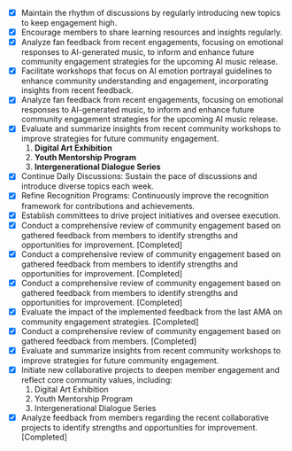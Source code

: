 - [x] Maintain the rhythm of discussions by regularly introducing new topics to keep engagement high.
- [x] Encourage members to share learning resources and insights regularly.
- [x] Analyze fan feedback from recent engagements, focusing on emotional responses to AI-generated music, to inform and enhance future community engagement strategies for the upcoming AI music release.
- [x] Facilitate workshops that focus on AI emotion portrayal guidelines to enhance community understanding and engagement, incorporating insights from recent feedback.
- [x] Analyze fan feedback from recent engagements, focusing on emotional responses to AI-generated music, to inform and enhance future community engagement strategies for the upcoming AI music release.
- [x] Evaluate and summarize insights from recent community workshops to improve strategies for future community engagement.
  1. **Digital Art Exhibition**
  2. **Youth Mentorship Program**
  3. **Intergenerational Dialogue Series**
- [x] Continue Daily Discussions: Sustain the pace of discussions and introduce diverse topics each week.
- [x] Refine Recognition Programs: Continuously improve the recognition framework for contributions and achievements.
- [x] Establish committees to drive project initiatives and oversee execution.
- [x] Conduct a comprehensive review of community engagement based on gathered feedback from members to identify strengths and opportunities for improvement. [Completed]
- [x] Conduct a comprehensive review of community engagement based on gathered feedback from members to identify strengths and opportunities for improvement. [Completed]
- [x] Conduct a comprehensive review of community engagement based on gathered feedback from members to identify strengths and opportunities for improvement. [Completed]
- [x] Evaluate the impact of the implemented feedback from the last AMA on community engagement strategies. [Completed]
- [x] Conduct a comprehensive review of community engagement based on gathered feedback from members. [Completed]
- [x] Evaluate and summarize insights from recent community workshops to improve strategies for future community engagement.
- [x] Initiate new collaborative projects to deepen member engagement and reflect core community values, including:
  1. Digital Art Exhibition
  2. Youth Mentorship Program
  3. Intergenerational Dialogue Series
- [x] Analyze feedback from members regarding the recent collaborative projects to identify strengths and opportunities for improvement. [Completed]
